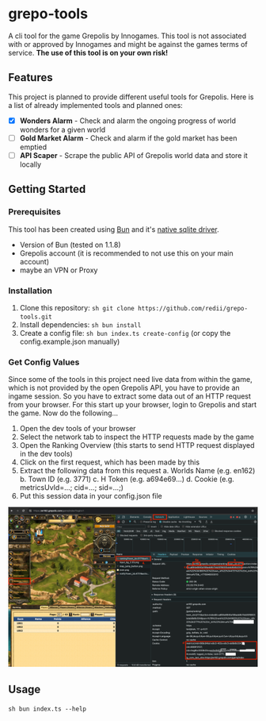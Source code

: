 # grepo-tools

A cli tool for the game Grepolis by Innogames. This tool is not associated with or approved by Innogames and might be against the games terms of service. **The use of this tool is on your own risk!**

## Features

This project is planned to provide different useful tools for Grepolis. Here is a list of already implemented tools and planned ones:

- [x] **Wonders Alarm** - Check and alarm the ongoing progress of world wonders for a given world
- [ ] **Gold Market Alarm** - Check and alarm if the gold market has been emptied
- [ ] **API Scaper** - Scrape the public API of Grepolis world data and store it locally

## Getting Started

### Prerequisites

This tool has been created using [Bun](https://bun.sh/) and it's [native sqlite driver](https://bun.sh/docs/api/sqlite).

- Version of Bun (tested on 1.1.8)
- Grepolis account (it is recommended to not use this on your main account)
- maybe an VPN or Proxy

### Installation

1. Clone this repository: ```sh git clone https://github.com/redii/grepo-tools.git```
2. Install dependencies: ```sh bun install```
3. Create a config file: ```sh bun index.ts create-config``` (or copy the config.example.json manually)

### Get Config Values

Since some of the tools in this project need live data from within the game, which is not provided by the open Grepolis API, you have to provide an ingame session. So you have to extract some data out of an HTTP request from your browser. For this start up your browser, login to Grepolis and start the game. Now do the following...

1. Open the dev tools of your browser
2. Select the network tab to inspect the HTTP requests made by the game
3. Open the Ranking Overview (this starts to send HTTP request displayed in the dev tools)
4. Click on the first request, which has been made by this
5. Extract the following data from this request
   a. Worlds Name (e.g. en162)
   b. Town ID (e.g. 3771)
   c. H Token (e.g. a694e69...)
   d. Cookie (e.g. metricsUvId=...; cid=...; sid=...;)
6. Put this session data in your config.json file

![Extract Data from HTTP request](https://github.com/redii/grepo-tools/blob/main/assets/extract_session_from_http_request.png)

## Usage

```sh bun index.ts --help```

